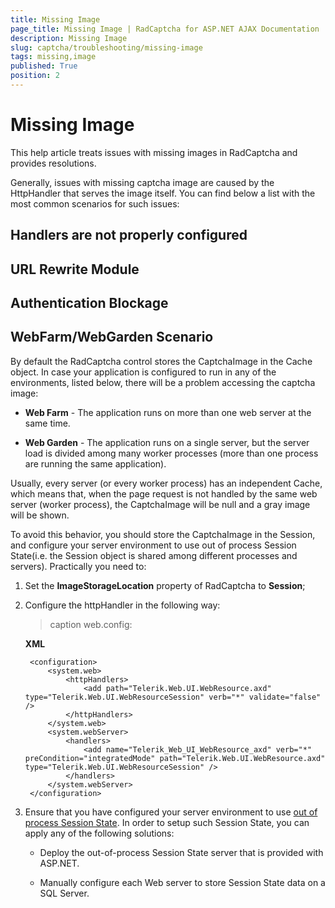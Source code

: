 ```yaml
---
title: Missing Image
page_title: Missing Image | RadCaptcha for ASP.NET AJAX Documentation
description: Missing Image
slug: captcha/troubleshooting/missing-image
tags: missing,image
published: True
position: 2
---
```


# Missing Image

This help article treats issues with missing images in RadCaptcha and provides resolutions.

Generally, issues with missing captcha image are caused by the HttpHandler that serves the image itself. You can find below a list with the most common scenarios for such issues:

## Handlers are not properly configured

## URL Rewrite Module

## Authentication Blockage

## WebFarm/WebGarden Scenario


By default the RadCaptcha control stores the CaptchaImage in the Cache object.	In case your application is configured to run in any of the environments, listed below, there will be a problem accessing the captcha image:

* **Web Farm** - The application runs on more than one web server at the same time.

* **Web Garden** - The application runs on a single server, but the server load is divided among many worker processes (more than one process are running the same application).

Usually, every server (or every worker process) has an independent Cache, which means that,	when the page request is not handled by the same web server (worker process), the CaptchaImage will be null and a gray image will be shown.

To avoid this behavior, you should store the CaptchaImage in the Session, and configure your server environment to use out of process Session State(i.e. the Session object is shared among different processes and servers). Practically you need to:

1. Set the **ImageStorageLocation** property of RadCaptcha to **Session**;

1. Configure the httpHandler in the following way:

	>caption web.config:

	**XML**
	
		<configuration>
			<system.web>
				<httpHandlers>
					<add path="Telerik.Web.UI.WebResource.axd" type="Telerik.Web.UI.WebResourceSession" verb="*" validate="false" />
				</httpHandlers>
			</system.web>
			<system.webServer>
				<handlers>
					<add name="Telerik_Web_UI_WebResource_axd" verb="*" preCondition="integratedMode" path="Telerik.Web.UI.WebResource.axd" type="Telerik.Web.UI.WebResourceSession" />
				</handlers>
			</system.webServer>
		</configuration>

1. Ensure that you have configured your server environment to use [out of process Session State](http://msdn.microsoft.com/en-us/library/ms972429.aspx). In order to setup such Session State, you can apply any of the following solutions:

	* Deploy the out-of-process Session State server that is provided with ASP.NET.

	* Manually configure each Web server to store Session State data on a SQL Server.
